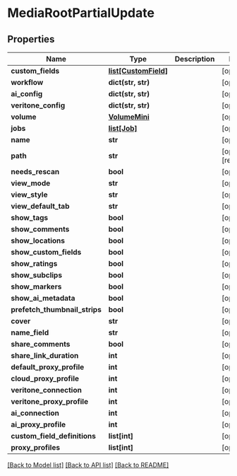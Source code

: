 # MediaRootPartialUpdate

## Properties

Name | Type | Description | Notes
------------ | ------------- | ------------- | -------------
**custom_fields** | [**list[CustomField]**](CustomField.md) |  | [optional] 
**workflow** | **dict(str, str)** |  | [optional] 
**ai_config** | **dict(str, str)** |  | [optional] 
**veritone_config** | **dict(str, str)** |  | [optional] 
**volume** | [**VolumeMini**](VolumeMini.md) |  | [optional] 
**jobs** | [**list[Job]**](Job.md) |  | [optional] 
**name** | **str** |  | [optional] 
**path** | **str** |  | [optional] [readonly] 
**needs_rescan** | **bool** |  | [optional] 
**view_mode** | **str** |  | [optional] 
**view_style** | **str** |  | [optional] 
**view_default_tab** | **str** |  | [optional] 
**show_tags** | **bool** |  | [optional] 
**show_comments** | **bool** |  | [optional] 
**show_locations** | **bool** |  | [optional] 
**show_custom_fields** | **bool** |  | [optional] 
**show_ratings** | **bool** |  | [optional] 
**show_subclips** | **bool** |  | [optional] 
**show_markers** | **bool** |  | [optional] 
**show_ai_metadata** | **bool** |  | [optional] 
**prefetch_thumbnail_strips** | **bool** |  | [optional] 
**cover** | **str** |  | [optional] 
**name_field** | **str** |  | [optional] 
**share_comments** | **bool** |  | [optional] 
**share_link_duration** | **int** |  | [optional] 
**default_proxy_profile** | **int** |  | [optional] 
**cloud_proxy_profile** | **int** |  | [optional] 
**veritone_connection** | **int** |  | [optional] 
**veritone_proxy_profile** | **int** |  | [optional] 
**ai_connection** | **int** |  | [optional] 
**ai_proxy_profile** | **int** |  | [optional] 
**custom_field_definitions** | **list[int]** |  | [optional] 
**proxy_profiles** | **list[int]** |  | [optional] 

[[Back to Model list]](../#documentation-for-models) [[Back to API list]](../#documentation-for-api-endpoints) [[Back to README]](../)


